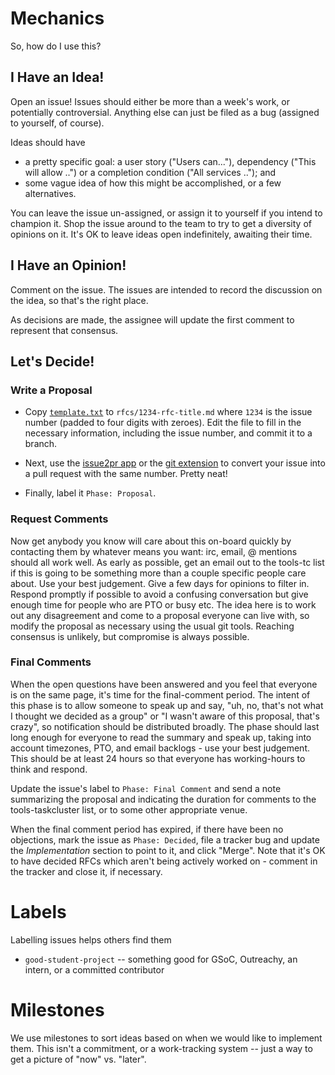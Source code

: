 # Mechanics

So, how do I use this?

## I Have an Idea!

Open an issue! Issues should either be more than a week's work, or potentially controversial.  Anything else can just be filed as a bug (assigned to yourself, of course).

Ideas should have
 * a pretty specific goal: a user story ("Users can..."), dependency ("This will allow ..") or a completion condition ("All services .."); and
 * some vague idea of how this might be accomplished, or a few alternatives.

You can leave the issue un-assigned, or assign it to yourself if you intend to champion it.
Shop the issue around to the team to try to get a diversity of opinions on it.
It's OK to leave ideas open indefinitely, awaiting their time.

## I Have an Opinion!

Comment on the issue.
The issues are intended to record the discussion on the idea, so that's the right place.

As decisions are made, the assignee will update the first comment to represent that consensus.

## Let's Decide!

### Write a Proposal

* Copy [`template.txt`](template.txt) to `rfcs/1234-rfc-title.md` where `1234` is
  the issue number (padded to four digits with zeroes).  Edit the file to fill in
  the necessary information, including the issue number, and commit it to a
  branch.

* Next, use the [issue2pr app](http://issue2pr.herokuapp.com/) or the [git
  extension](https://github.com/djmitche/git-issue2pr) to convert your issue into
  a pull request with the same number.  Pretty neat!

* Finally, label it `Phase: Proposal`.

### Request Comments

Now get anybody you know will care about this on-board quickly by contacting
them by whatever means you want: irc, email, @ mentions should all work well.
As early as possible, get an email out to the tools-tc list if this is going to
be something more than a couple specific people care about. Use your best
judgement.  Give a few days for opinions to filter in. Respond promptly if
possible to avoid a confusing conversation but give enough time for people who
are PTO or busy etc.  The idea here is to work out any disagreement and come to
a proposal everyone can live with, so modify the proposal as necessary using
the usual git tools.  Reaching consensus is unlikely, but compromise is always
possible.

### Final Comments

When the open questions have been answered and you feel that everyone is on the
same page, it's time for the final-comment period.  The intent of this phase is
to allow someone to speak up and say, "uh, no, that's not what I thought we
decided as a group" or "I wasn't aware of this proposal, that's crazy", so
notification should be distributed broadly.  The phase should last long enough
for everyone to read the summary and speak up, taking into account timezones,
PTO, and email backlogs - use your best judgement.  This should be at least 24
hours so that everyone has working-hours to think and respond.

Update the issue's label to `Phase: Final Comment` and send a note summarizing
the proposal and indicating the duration for comments to the tools-taskcluster
list, or to some other appropriate venue.

When the final comment period has expired, if there have been no objections,
mark the issue as `Phase: Decided`, file a tracker bug and update the
*Implementation* section to point to it, and click "Merge".  Note that it's OK
to have decided RFCs which aren't being actively worked on - comment in the
tracker and close it, if necessary.

# Labels

Labelling issues helps others find them

* `good-student-project` -- something good for GSoC, Outreachy, an intern, or a committed contributor

# Milestones

We use milestones to sort ideas based on when we would like to implement them.
This isn't a commitment, or a work-tracking system -- just a way to get a picture of "now" vs. "later".
